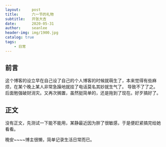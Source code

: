 ```yaml
---
layout:     post
title:      六一节的礼物
subtitle:   开张大吉
date:       2020-05-31
author:     seanlee
header-img: img/1900.jpg
catalog: true
tags:
    - 日常
---
```



## 前言

这个博客的设立早在自己设了自己的个人博客的时候就萌生了，本来觉得有些麻烦，在某个晚上某人非常急躁地就挂了电话莫名其妙就生气了。
导致不了了之。后面勉强破财消灾。又再次搁置，虽然挺简单的，还是拖到了现在。好歹搞好了。

## 正文

没有正文，先测试一下能不能用，某静最近因为胖了很敏感，于是便赶紧搞完给她看看。


晚安~~~~博主很懒，简单记录生活日常而已。



